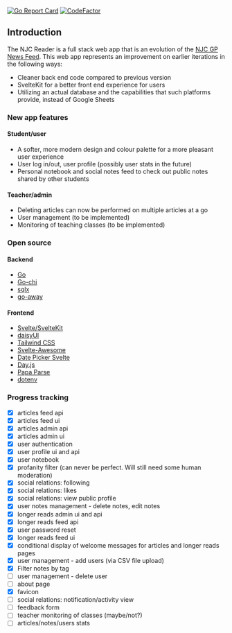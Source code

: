 [![Go Report Card](https://goreportcard.com/badge/github.com/jwnpoh/njcreaderapp/backend)](https://goreportcard.com/report/github.com/jwnpoh/njcreaderapp/backend)
[![CodeFactor](https://www.codefactor.io/repository/github/jwnpoh/njcreaderapp/badge)](https://www.codefactor.io/repository/github/jwnpoh/njcreaderapp)


## Introduction
The NJC Reader is a full stack web app that is an evolution of the [NJC GP News Feed](njc-gp-newsfeed.et.r.appspot.com). This web app represents an improvement on earlier iterations in the following ways:  
- Cleaner back end code compared to previous version
- SvelteKit for a better front end experience for users
- Utilizing an actual database and the capabilities that such platforms provide, instead of Google Sheets

### New app features
#### Student/user
- A softer, more modern design and colour palette for a more pleasant user experience
- User log in/out, user profile (possibly user stats in the future)
- Personal notebook and social notes feed to check out public notes shared by other students

#### Teacher/admin
- Deleting articles can now be performed on multiple articles at a go
- User management (to be implemented)
- Monitoring of teaching classes (to be implemented)

### Open source
#### Backend
- [Go](https://go.dev/)
- [Go-chi](https://go-chi.io/)
- [sqlx](http://jmoiron.github.io/sqlx/)
- [go-away](https://github.com/TwiN/go-away)

#### Frontend
- [Svelte/SvelteKit](https://kit.svelte.dev/)
- [daisyUI](https://daisyui.com/)
- [Tailwind CSS](https://tailwindcss.com/)
- [Svelte-Awesome](https://github.com/RobBrazier/svelte-awesome#more-advanced-cases)
- [Date Picker Svelte](https://github.com/probablykasper/date-picker-svelte)
- [Day.js](https://github.com/iamkun/dayjs/)
- [Papa Parse](https://www.papaparse.com/)
- [dotenv](https://github.com/motdotla/dotenv)

### Progress tracking
- [x] articles feed api
- [x] articles feed ui
- [x] articles admin api
- [x] articles admin ui
- [x] user authentication
- [x] user profile ui and api
- [x] user notebook
- [x] profanity filter (can never be perfect. Will still need some human moderation)
- [x] social relations: following 
- [x] social relations: likes
- [x] social relations: view public profile
- [x] user notes management - delete notes, edit notes
- [x] longer reads admin ui and api
- [x] longer reads feed api
- [x] user password reset
- [x] longer reads feed ui
- [x] conditional display of welcome messages for articles and longer reads pages
- [x] user management - add users (via CSV file upload)
- [x] Filter notes by tag
- [ ] user management - delete user
- [ ] about page
- [x] favicon
- [ ] social relations: notification/activity view
- [ ] feedback form
- [ ] teacher monitoring of classes (maybe/not?)
- [ ] articles/notes/users stats
